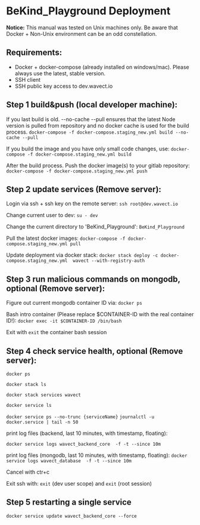 # BeKind_Playground Deployment

**Notice:** This manual was tested on Unix machines only. Be aware that Docker + Non-Unix environment can be an odd constellation.

## Requirements:
* Docker + docker-compose (already installed on windows/mac). Please always use the latest, stable version.
* SSH client
* SSH public key access to dev.wavect.io

## Step 1 build&push (local developer machine):
If you last build is old. --no-cache --pull ensures that the latest Node version is pulled from repository and no docker cache is used for the build process.
`docker-compose -f docker-compose.staging_new.yml build --no-cache --pull`

If you build the image and you have only small code changes, use:
`docker-compose -f docker-compose.staging_new.yml build`

After the build process. Push the docker image(s) to your gitlab repository:
`docker-compose -f docker-compose.staging_new.yml push`

## Step 2 update services (Remove server):
Login via ssh + ssh key on the remote server:
`ssh root@dev.wavect.io`

Change current user to dev:
`su - dev`

Change the current directory to 'BeKind_Playground':
`BeKind_Playground`

Pull the latest docker images:
`docker-compose -f docker-compose.staging_new.yml pull`

Update deployment via docker stack:
`docker stack deploy -c docker-compose.staging_new.yml  wavect --with-registry-auth`

## Step 3 run malicious commands on mongodb, optional (Remove server):
Figure out current mongodb container ID via:
`docker ps`

Bash intro container (Please replace $CONTAINER-ID with the real container ID!):
`docker exec -it $CONTAINER-ID /bin/bash`

Exit with `exit` the container bash session

## Step 4 check service health, optional (Remove server):
`docker ps`

`docker stack ls`

`docker stack services wavect`

`docker service ls`

`docker service ps --no-trunc {serviceName}`
`journalctl -u docker.service | tail -n 50`

 print log files (backend, last 10 minutes, with timestamp, floating):

`docker service logs wavect_backend_core  -f -t --since 10m`

print log files (mongodb, last 10 minutes, with timestamp, floating):
`docker service logs wavect_database  -f -t --since 10m`


Cancel with ctr+c

Exit ssh with:
`exit` (dev user scope) and `exit` (root session)

## Step 5 restarting a single service

`docker service update wavect_backend_core --force`

